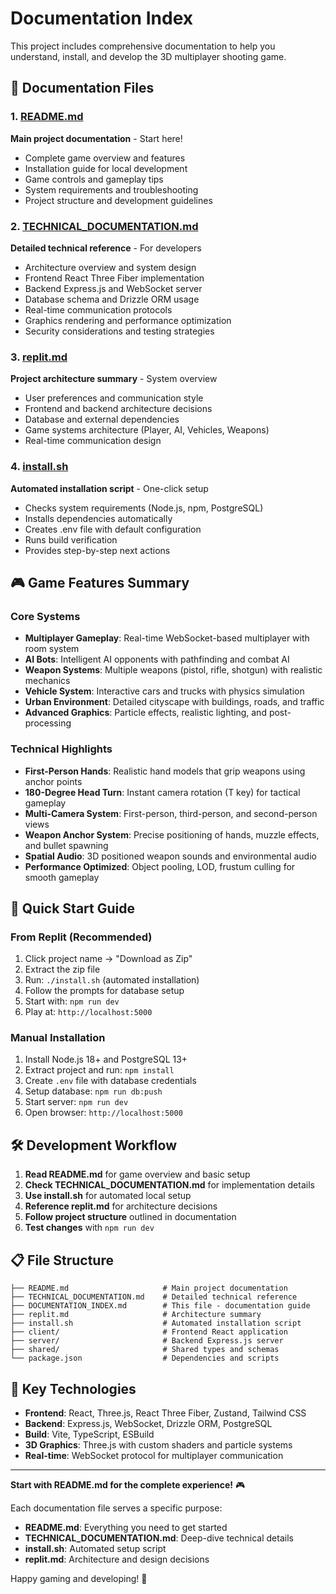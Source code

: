 # Documentation Index

This project includes comprehensive documentation to help you understand, install, and develop the 3D multiplayer shooting game.

## 📖 Documentation Files

### 1. [README.md](./README.md)
**Main project documentation** - Start here!
- Complete game overview and features
- Installation guide for local development
- Game controls and gameplay tips
- System requirements and troubleshooting
- Project structure and development guidelines

### 2. [TECHNICAL_DOCUMENTATION.md](./TECHNICAL_DOCUMENTATION.md)
**Detailed technical reference** - For developers
- Architecture overview and system design
- Frontend React Three Fiber implementation
- Backend Express.js and WebSocket server
- Database schema and Drizzle ORM usage
- Real-time communication protocols
- Graphics rendering and performance optimization
- Security considerations and testing strategies

### 3. [replit.md](./replit.md)
**Project architecture summary** - System overview
- User preferences and communication style
- Frontend and backend architecture decisions
- Database and external dependencies
- Game systems architecture (Player, AI, Vehicles, Weapons)
- Real-time communication design

### 4. [install.sh](./install.sh)
**Automated installation script** - One-click setup
- Checks system requirements (Node.js, npm, PostgreSQL)
- Installs dependencies automatically  
- Creates .env file with default configuration
- Runs build verification
- Provides step-by-step next actions

## 🎮 Game Features Summary

### Core Systems
- **Multiplayer Gameplay**: Real-time WebSocket-based multiplayer with room system
- **AI Bots**: Intelligent AI opponents with pathfinding and combat AI
- **Weapon Systems**: Multiple weapons (pistol, rifle, shotgun) with realistic mechanics
- **Vehicle System**: Interactive cars and trucks with physics simulation
- **Urban Environment**: Detailed cityscape with buildings, roads, and traffic
- **Advanced Graphics**: Particle effects, realistic lighting, and post-processing

### Technical Highlights
- **First-Person Hands**: Realistic hand models that grip weapons using anchor points
- **180-Degree Head Turn**: Instant camera rotation (T key) for tactical gameplay
- **Multi-Camera System**: First-person, third-person, and second-person views
- **Weapon Anchor System**: Precise positioning of hands, muzzle effects, and bullet spawning
- **Spatial Audio**: 3D positioned weapon sounds and environmental audio
- **Performance Optimized**: Object pooling, LOD, frustum culling for smooth gameplay

## 🚀 Quick Start Guide

### From Replit (Recommended)
1. Click project name → "Download as Zip"
2. Extract the zip file
3. Run: `./install.sh` (automated installation)
4. Follow the prompts for database setup
5. Start with: `npm run dev`
6. Play at: `http://localhost:5000`

### Manual Installation
1. Install Node.js 18+ and PostgreSQL 13+
2. Extract project and run: `npm install`
3. Create `.env` file with database credentials
4. Setup database: `npm run db:push`
5. Start server: `npm run dev`
6. Open browser: `http://localhost:5000`

## 🛠 Development Workflow

1. **Read README.md** for game overview and basic setup
2. **Check TECHNICAL_DOCUMENTATION.md** for implementation details
3. **Use install.sh** for automated local setup
4. **Reference replit.md** for architecture decisions
5. **Follow project structure** outlined in documentation
6. **Test changes** with `npm run dev`

## 📋 File Structure

```
├── README.md                     # Main project documentation
├── TECHNICAL_DOCUMENTATION.md    # Detailed technical reference  
├── DOCUMENTATION_INDEX.md        # This file - documentation guide
├── replit.md                     # Architecture summary
├── install.sh                    # Automated installation script
├── client/                       # Frontend React application
├── server/                       # Backend Express.js server
├── shared/                       # Shared types and schemas
└── package.json                  # Dependencies and scripts
```

## 🎯 Key Technologies

- **Frontend**: React, Three.js, React Three Fiber, Zustand, Tailwind CSS
- **Backend**: Express.js, WebSocket, Drizzle ORM, PostgreSQL  
- **Build**: Vite, TypeScript, ESBuild
- **3D Graphics**: Three.js with custom shaders and particle systems
- **Real-time**: WebSocket protocol for multiplayer communication

---

**Start with README.md for the complete experience!** 🎮

Each documentation file serves a specific purpose:
- **README.md**: Everything you need to get started
- **TECHNICAL_DOCUMENTATION.md**: Deep-dive technical details  
- **install.sh**: Automated setup script
- **replit.md**: Architecture and design decisions

Happy gaming and developing! 🚀